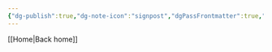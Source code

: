 ```yaml
---
{"dg-publish":true,"dg-note-icon":"signpost","dgPassFrontmatter":true,"noteIcon":"signpost","permalink":"/09-status-notes/adult/","created":"2025-10-14T18:10:00.841+01:00","updated":"2025-10-25T17:05:09.092+01:00"}
---
```


[[Home\|Back home]]